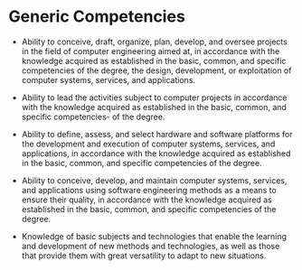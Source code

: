 # Generic Competencies
- Ability to conceive, draft, organize, plan, develop, and oversee projects in the field of computer engineering aimed at, in accordance with the knowledge acquired as established in the basic, common, and specific competencies of the degree, the design, development, or exploitation of computer systems, services, and applications.

- Ability to lead the activities subject to computer projects in accordance with the knowledge acquired as established in the basic, common, and specific competencies-  of the degree.

- Ability to define, assess, and select hardware and software platforms for the development and execution of computer systems, services, and applications, in accordance with the knowledge acquired as established in the basic, common, and specific competencies of the degree.

- Ability to conceive, develop, and maintain computer systems, services, and applications using software engineering methods as a means to ensure their quality, in accordance with the knowledge acquired as established in the basic, common, and specific competencies of the degree.

- Knowledge of basic subjects and technologies that enable the learning and development of new methods and technologies, as well as those that provide them with great versatility to adapt to new situations.
